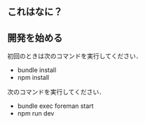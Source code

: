 これはなに？
---


開発を始める
---

初回のときは次のコマンドを実行してください．

- bundle install
- npm install

次のコマンドを実行してください．

- bundle exec foreman start
- npm run dev

